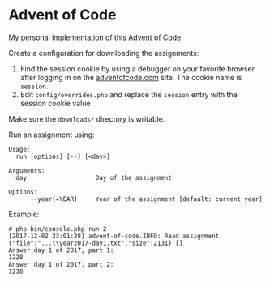 # Advent of Code

My personal implementation of this [Advent of Code](https://adventofcode.com).

Create a configuration for downloading the assignments:

1. Find the session cookie by using a debugger on your favorite browser after logging in on the [adventofcode.com](https://adventofcode.com) site. The cookie name is `session`. 
2. Edit `config/overrides.php` and replace the `session` entry with the session cookie value 

Make sure the `downloads/` directory is writable.

Run an assignment using:

````
Usage:
  run [options] [--] [<day>]

Arguments:
  day                   Day of the assignment

Options:
      --year[=YEAR]     Year of the assignment [default: current year]
````

Example:
````
# php bin/console.php run 2
[2017-12-02 23:01:28] advent-of-code.INFO: Read assignment {"file":"...\\year2017-day1.txt","size":2131} []
Answer day 1 of 2017, part 1:
1228
Answer day 1 of 2017, part 2:
1238
````